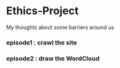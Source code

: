 # Ethics-Project
My thoughts about some barriers around us 


### episode1 : crawl the site 

### episode2 : draw the WordCloud

